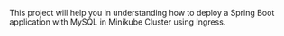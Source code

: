 This project will help you in understanding how to deploy a Spring Boot application with MySQL in Minikube Cluster using Ingress.
